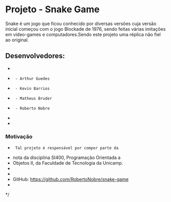 # Projeto - Snake Game

Snake  é um jogo que ficou conhecido por diversas versões cuja versão inicial começou com o jogo Blockade de 1976, sendo feitas várias imitações em vídeo-games e computadores.Sendo este projeto uma réplica não fiel ao original.

##	Desenvolvedores:
 *		
 *		- Arthur Guedes
 *		- Kevin Barrios
 *		- Matheus Bruder
 *		- Roberto Nobre
 *
 *
### Motivação 
 * 		Tal projeto é responsável por compor parte da
 *	nota da disciplina SI400, Programação Orientada a
 *	Objetos II, da Faculdade de Tecnologia da Unicamp.
 *
 *
 * 	GitHub: https://github.com/RobertoNobre/snake-game
 * 
 */
